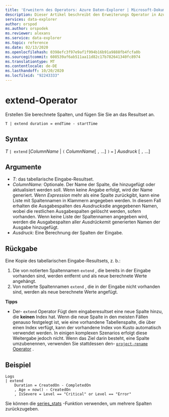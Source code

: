 ```yaml
---
title: 'Erweitern des Operators: Azure Daten-Explorer | Microsoft-Dokumentation'
description: Dieser Artikel beschreibt den Erweiterungs Operator in Azure Daten-Explorer.
services: data-explorer
author: orspod
ms.author: orspodek
ms.reviewer: alexans
ms.service: data-explorer
ms.topic: reference
ms.date: 02/13/2020
ms.openlocfilehash: 0398efc3f97e9af1f994b16b91a9888fb4fcfa0b
ms.sourcegitcommit: 608539af6ab511aa11d82c17b782641340fc8974
ms.translationtype: MT
ms.contentlocale: de-DE
ms.lasthandoff: 10/20/2020
ms.locfileid: "92243333"
---
```

# <a name="extend-operator"></a>extend-Operator

Erstellen Sie berechnete Spalten, und fügen Sie Sie an das Resultset an.

```kusto
T | extend duration = endTime - startTime
```

## <a name="syntax"></a>Syntax

*T* `| extend` [*ColumnName*  |  `(` *ColumnName*[ `,` ...] `)` `=` ] *Ausdruck* [ `,` ...]

## <a name="arguments"></a>Argumente

* *T*: das tabellarische Eingabe-Resultset.
* *ColumnName:* Optionale. Der Name der Spalte, die hinzugefügt oder aktualisiert werden soll. Wenn keine Angabe erfolgt, wird der Name generiert. Wenn *Expression* mehr als eine Spalte zurückgibt, kann eine Liste mit Spaltennamen in Klammern angegeben werden. In diesem Fall erhalten die Ausgabespalten des *Ausdrucks*die angegebenen Namen, wobei die restlichen Ausgabespalten gelöscht werden, sofern vorhanden. Wenn keine Liste der Spaltennamen angegeben wird, werden die Ausgabespalten aller *Ausdrücke*mit generierten Namen der Ausgabe hinzugefügt.
* *Ausdruck:* Eine Berechnung der Spalten der Eingabe.

## <a name="returns"></a>Rückgabe

Eine Kopie des tabellarischen Eingabe-Resultsets, z. b.:
1. Die von notierten Spaltennamen `extend` , die bereits in der Eingabe vorhanden sind, werden entfernt und als neue berechnete Werte angehängt.
2. Von notierte Spaltennamen `extend` , die in der Eingabe nicht vorhanden sind, werden als neue berechnete Werte angefügt.

**Tipps**

* Der- `extend` Operator Fügt dem eingaberesultset eine neue Spalte hinzu, die **keinen** Index hat. Wenn die neue Spalte in den meisten Fällen genauso festgelegt ist, wie eine vorhandene Tabellenspalte, die über einen Index verfügt, kann der vorhandene Index von Kusto automatisch verwendet werden. In einigen komplexen Szenarios erfolgt diese Weitergabe jedoch nicht. Wenn das Ziel darin besteht, eine Spalte umzubenennen, verwenden Sie stattdessen den- [ `project-rename` Operator](projectrenameoperator.md) .

## <a name="example"></a>Beispiel

```kusto
Logs
| extend
    Duration = CreatedOn - CompletedOn
    , Age = now() - CreatedOn
    , IsSevere = Level == "Critical" or Level == "Error"
```

Sie können die [series_stats](series-statsfunction.md) -Funktion verwenden, um mehrere Spalten zurückzugeben.